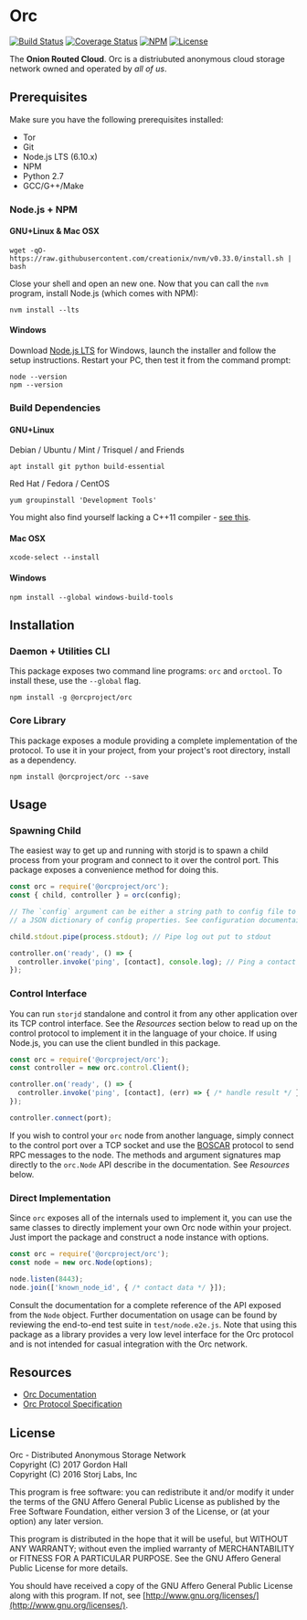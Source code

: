 Orc
===

[![Build Status](https://img.shields.io/travis/orcproject/orc.svg?style=flat-square)](https://travis-ci.org/orcproject/orc)
[![Coverage Status](https://img.shields.io/coveralls/Storj/storjd.svg?style=flat-square)](https://coveralls.io/r/orcproject/orc)
[![NPM](https://img.shields.io/npm/v/@orcproject/orc.svg?style=flat-square)](https://www.npmjs.com/package/@orcproject/orc)
[![License](https://img.shields.io/badge/license-AGPL3.0-blue.svg?style=flat-square)](https://raw.githubusercontent.com/orcproject/orc/master/LICENSE)

The **Onion Routed Cloud**. Orc is a distriubuted anonymous cloud storage 
network owned and operated by _all of us_.

Prerequisites
-------------

Make sure you have the following prerequisites installed:

* Tor
* Git
* Node.js LTS (6.10.x)
* NPM
* Python 2.7
* GCC/G++/Make

### Node.js + NPM

#### GNU+Linux & Mac OSX

```
wget -qO- https://raw.githubusercontent.com/creationix/nvm/v0.33.0/install.sh | bash
```

Close your shell and open an new one. Now that you can call the `nvm` program,
install Node.js (which comes with NPM):

```
nvm install --lts
```

#### Windows

Download [Node.js LTS](https://nodejs.org/en/download/) for Windows, launch the
installer and follow the setup instructions. Restart your PC, then test it from
the command prompt:

```
node --version
npm --version
```

### Build Dependencies

#### GNU+Linux

Debian / Ubuntu / Mint / Trisquel / and Friends

```
apt install git python build-essential
```

Red Hat / Fedora / CentOS

```
yum groupinstall 'Development Tools'
```

You might also find yourself lacking a C++11 compiler - 
[see this](http://hiltmon.com/blog/2015/08/09/c-plus-plus-11-on-centos-6-dot-6/).

#### Mac OSX

```
xcode-select --install
```

#### Windows

```
npm install --global windows-build-tools
```

Installation
------------

### Daemon + Utilities CLI

This package exposes two command line programs: `orc` and `orctool`. To 
install these, use the `--global` flag.

```
npm install -g @orcproject/orc
```

### Core Library

This package exposes a module providing a complete implementation of the 
protocol. To use it in your project, from your project's root directory, 
install as a dependency.

```
npm install @orcproject/orc --save
```

Usage
-----

### Spawning Child

The easiest way to get up and running with storjd is to spawn a child process 
from your program and connect to it over the control port. This package exposes 
a convenience method for doing this. 

```js
const orc = require('@orcproject/orc');
const { child, controller } = orc(config);

// The `config` argument can be either a string path to config file to use or 
// a JSON dictionary of config properties. See configuration documentaion.

child.stdout.pipe(process.stdout); // Pipe log out put to stdout

controller.on('ready', () => {
  controller.invoke('ping', [contact], console.log); // Ping a contact
});
```

### Control Interface

You can run `storjd` standalone and control it from any other application over 
its TCP control interface. See the _Resources_ section below to read up on the 
control protocol to implement it in the language of your choice. If using 
Node.js, you can use the client bundled in this package.

```js
const orc = require('@orcproject/orc');
const controller = new orc.control.Client();

controller.on('ready', () => {
  controller.invoke('ping', [contact], (err) => { /* handle result */ });
});

controller.connect(port);
```

If you wish to control your `orc` node from another language, simply connect 
to the control port over a TCP socket and use the 
[BOSCAR](https://github.com/bookchin/boscar) protocol to send RPC messages to 
the node. The methods and argument signatures map directly to the `orc.Node` 
API describe in the documentation. See *Resources* below.

### Direct Implementation

Since `orc` exposes all of the internals used to implement it, you can use 
the same classes to directly implement your own Orc node within your project.
Just import the package and construct a node instance with options.

```js
const orc = require('@orcproject/orc');
const node = new orc.Node(options);

node.listen(8443);
node.join(['known_node_id', { /* contact data */ }]);
```

Consult the documentation for a complete reference of the API exposed from the 
`Node` object. Further documentation on usage can be found by reviewing the 
end-to-end test suite in `test/node.e2e.js`. Note that using this package as a 
library provides a very low level interface for the Orc protocol and is not 
intended for casual integration with the Orc network.

Resources
---------

* [Orc Documentation](https://orcproject.github.io/orc/)
* [Orc Protocol Specification](https://raw.githubusercontent.com/orcproject/protocol/master/README.md)

License
-------

Orc - Distributed Anonymous Storage Network  
Copyright (C) 2017  Gordon Hall  
Copyright (C) 2016  Storj Labs, Inc

This program is free software: you can redistribute it and/or modify
it under the terms of the GNU Affero General Public License as published
by the Free Software Foundation, either version 3 of the License, or
(at your option) any later version.

This program is distributed in the hope that it will be useful,
but WITHOUT ANY WARRANTY; without even the implied warranty of
MERCHANTABILITY or FITNESS FOR A PARTICULAR PURPOSE.  See the
GNU Affero General Public License for more details.

You should have received a copy of the GNU Affero General Public License
along with this program.  If not, see
[http://www.gnu.org/licenses/](http://www.gnu.org/licenses/).
